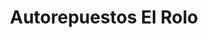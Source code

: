 ---
title: "Autorepuestos El Rolo"
url: /velez/autorepuestos-el-rolo/
shop: piezas de automóviles
---
